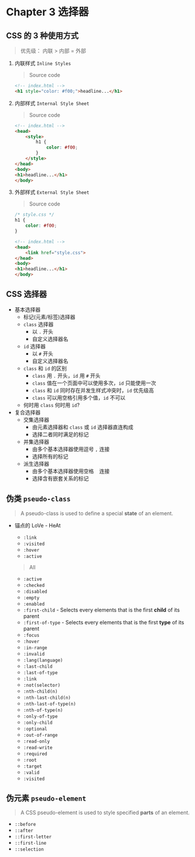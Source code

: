 # Chapter 3 选择器

## CSS 的 3 种使用方式

> 优先级： 内联 > 内部 = 外部

1. 内联样式 `Inline Styles`

    > Source code
    
    ```html
    <!-- index.html -->
    <h1 style="color: #f00;">headline...</h1>
    ```

2. 内部样式 `Internal Style Sheet`

    > Source code
    
    ```html
    <!-- index.html -->
    <head>
        <style>
            h1 {
                color: #f00;
            }
        </style>
    </head>
    <body>
    <h1>headline...</h1>
    </body>
    ```

3. 外部样式 `External Style Sheet`

    > Source code
    
    ```css
    /* style.css */
    h1 {
        color: #f00;
    }
    ```
    
    ```html
    <!-- index.html -->
    <head>
        <link href="style.css">
    </head>
    <body>
    <h1>headline...</h1>
    </body>
    ``` 

## CSS 选择器

- 基本选择器
    - 标记(元素/标签)选择器
    - `class` 选择器
      - 以 `.` 开头
      - 自定义选择器名
    - `id` 选择器
      - 以 `#` 开头
      - 自定义选择器名
    - `class` 和 `id` 的区别
      - `class` 用 `.` 开头，`id` 用 `#` 开头
      - `class` 值在一个页面中可以使用多次，`id` 只能使用一次
      - `class` 和 `id` 同时存在并发生样式冲突时，`id` 优先级高
      - `class` 可以用空格引用多个值，`id` 不可以
    - 何时用 `class` 何时用 `id`?
- 复合选择器
    - 交集选择器
      - 由元素选择器和 `class` 或 `id` 选择器直连构成
      - 选择二者同时满足的标记
    - 并集选择器
      - 由多个基本选择器使用逗号 `,` 连接
      - 选择所有的标记
    - 派生选择器
      - 由多个基本选择器使用空格 ` ` 连接
      - 选择含有嵌套关系的标记
    
## 伪类 `pseudo-class`

> A pseudo-class is used to define a special **state** of an element.

- 锚点的 LoVe - HeAt
    
  - `:link`
  - `:visited`
  - `:hover`
  - `:active`
  
  > All
  
  - `:active`
  - `:checked`
  - `:disabled`
  - `:empty`
  - `:enabled`
  - `:first-child` - Selects every elements that is the first **child** of its parent
  - `:first-of-type` - Selects every elements that is the first **type** of its parent
  - `:focus`
  - `:hover`
  - `:in-range`
  - `:invalid`
  - `:lang(language)`
  - `:last-child`
  - `:last-of-type`
  - `:link`
  - `:not(selector)`
  - `:nth-child(n)`
  - `:nth-last-child(n)`
  - `:nth-last-of-type(n)`
  - `:nth-of-type(n)`
  - `:only-of-type`
  - `:only-child`
  - `:optional`
  - `:out-of-range`
  - `:read-only`
  - `:read-write`
  - `:required`
  - `:root`
  - `:target`
  - `:valid`
  - `:visited`
    
## 伪元素 `pseudo-element`

> A CSS pseudo-element is used to style specified **parts** of an element.

  - `::before`
  - `::after`
  - `::first-letter`
  - `::first-line`
  - `::selection`